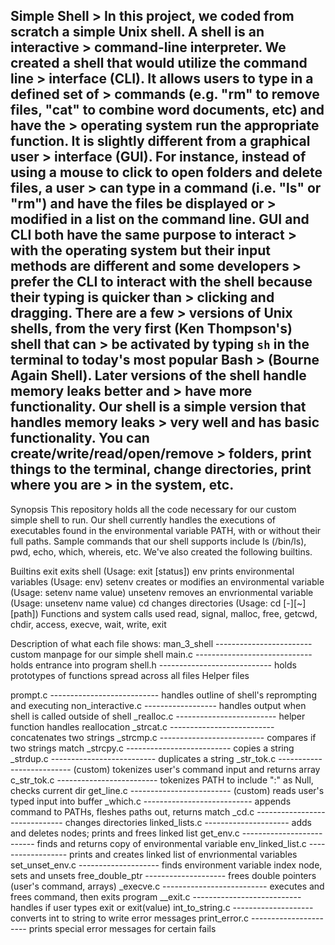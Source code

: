 ## Simple Shell > In this project, we coded from scratch a simple Unix shell. A shell is an interactive > command-line interpreter. We created a shell that would utilize the command line > interface (CLI). It allows users to type in a defined set of > commands (e.g. "rm" to remove files, "cat" to combine word documents, etc) and have the > operating system run the appropriate function. It is slightly different from a graphical user > interface (GUI). For instance, instead of using a mouse to click to open folders and delete files, a user > can type in a command (i.e. "ls" or "rm") and have the files be displayed or > modified in a list on the command line. GUI and CLI both have the same purpose to interact > with the operating system but their input methods are different and some developers > prefer the CLI to interact with the shell because their typing is quicker than > clicking and dragging. There are a few > versions of Unix shells, from the very first (Ken Thompson's) shell that can > be activated by typing ```sh``` in the terminal to today's most popular Bash > (Bourne Again Shell). Later versions of the shell handle memory leaks better and > have more functionality. Our shell is a simple version that handles memory leaks > very well and has basic functionality. You can create/write/read/open/remove > folders, print things to the terminal, change directories, print where you are > in the system, etc.

Synopsis
This repository holds all the code necessary for our custom simple shell to run. Our shell currently handles the executions of executables found in the environmental variable PATH, with or without their full paths. Sample commands that our shell supports include ls (/bin/ls), pwd, echo, which, whereis, etc. We've also created the following builtins.

Builtins
exit exits shell (Usage: exit [status])
env prints environmental variables (Usage: env)
setenv creates or modifies an environmental variable (Usage: setenv name value)
unsetenv removes an envrionmental variable (Usage: unsetenv name value)
cd changes directories (Usage: cd [-][~][path])
Functions and system calls used
read, signal, malloc, free, getcwd, chdir, access, execve, wait, write, exit

Description of what each file shows:
man_3_shell ------------------------ custom manpage for our simple shell
main.c ----------------------------- holds entrance into program
shell.h ---------------------------- holds prototypes of functions spread across all files
Helper files

prompt.c --------------------------- handles outline of shell's reprompting and executing
non_interactive.c ------------------ handles output when shell is called outside of shell
_realloc.c ------------------------- helper function handles reallocation
_strcat.c -------------------------- concatenates two strings
_strcmp.c -------------------------- compares if two strings match
_strcpy.c -------------------------- copies a string
_strdup.c -------------------------- duplicates a string
_str_tok.c -------------------------- (custom) tokenizes user's command input and returns array
c_str_tok.c ------------------------- tokenizes PATH to include ":" as Null, checks current dir
get_line.c ------------------------- (custom) reads user's typed input into buffer
_which.c --------------------------- appends command to PATHs, fleshes paths out, returns match
_cd.c ------------------------------ changes directories
linked_lists.c --------------------- adds and deletes nodes; prints and frees linked list
get_env.c -------------------------- finds and returns copy of environmental variable
env_linked_list.c ------------------ prints and creates linked list of envrionmental variables
set_unset_env.c -------------------- finds environment variable index node, sets and unsets
free_double_ptr -------------------- frees double pointers (user's command, arrays)
_execve.c -------------------------- executes and frees command, then exits program
__exit.c --------------------------- handles if user types exit or exit(value)
int_to_string.c -------------------- converts int to string to write error messages
print_error.c ---------------------- prints special error messages for certain fails 
